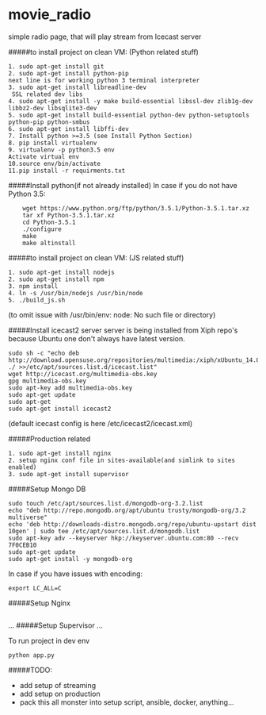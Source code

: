 # movie_radio
simple radio page, that will play stream from Icecast server

#####to install project on clean VM:
(Python related stuff)


```
1. sudo apt-get install git
2. sudo apt-get install python-pip
next line is for working python 3 terminal interpreter
3. sudo apt-get install libreadline-dev
 SSL related dev libs
4. sudo apt-get install -y make build-essential libssl-dev zlib1g-dev libbz2-dev libsqlite3-dev
5. sudo apt-get install build-essential python-dev python-setuptools python-pip python-smbus
6. sudo apt-get install libffi-dev
7. Install python >=3.5 (see Install Python Section)
8. pip install virtualenv
9. virtualenv -p python3.5 env
Activate virtual env
10.source env/bin/activate
11.pip install -r requirments.txt
```
#####Install python(if not already installed)
In case if you do not  have Python 3.5:
```
    wget https://www.python.org/ftp/python/3.5.1/Python-3.5.1.tar.xz
    tar xf Python-3.5.1.tar.xz
    cd Python-3.5.1
    ./configure
    make
    make altinstall
```


#####to install project on clean VM:
(JS related stuff)

```
1. sudo apt-get install nodejs
2. sudo apt-get install npm
3. npm install
4. ln -s /usr/bin/nodejs /usr/bin/node
5. ./build_js.sh
```
(to omit issue with /usr/bin/env: node: No such file or directory)
 
#####Install icecast2 server
server is being installed from Xiph repo's because Ubuntu one don't always have latest version.
```
sudo sh -c "echo deb http://download.opensuse.org/repositories/multimedia:/xiph/xUbuntu_14.04/ ./ >>/etc/apt/sources.list.d/icecast.list"
wget http://icecast.org/multimedia-obs.key
gpg multimedia-obs.key
sudo apt-key add multimedia-obs.key
sudo apt-get update
sudo apt-get
sudo apt-get install icecast2
```
(default icecast config is here /etc/icecast2/icecast.xml)


#####Production related
```
1. sudo apt-get install nginx
2. setup nginx conf file in sites-available(and simlink to sites enabled)
3. sudo apt-get install supervisor
```

#####Setup Mongo DB
```
sudo touch /etc/apt/sources.list.d/mongodb-org-3.2.list
echo "deb http://repo.mongodb.org/apt/ubuntu trusty/mongodb-org/3.2 multiverse"
echo 'deb http://downloads-distro.mongodb.org/repo/ubuntu-upstart dist 10gen' | sudo tee /etc/apt/sources.list.d/mongodb.list
sudo apt-key adv --keyserver hkp://keyserver.ubuntu.com:80 --recv 7F0CEB10
sudo apt-get update
sudo apt-get install -y mongodb-org
```
In case if you have issues with encoding:
```
export LC_ALL=C
```



#####Setup Nginx

```
```

...
#####Setup Supervisor
...

To run project in dev env

```
python app.py
```
#####TODO:
 - add setup of streaming
 - add setup on production
 - pack this all monster into setup script, ansible, docker, anything...

